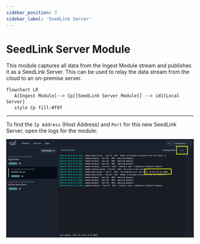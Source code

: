 ```yaml
---
sidebar_position: 3
sidebar_label: 'SeedLink Server'
---
```


# SeedLink Server Module
This module captures all data from the Ingest Module stream and publishes it as a SeedLink Server. This can be used to relay the data stream from the cloud to an on-premise server.

```mermaid
flowchart LR
   A[Ingest Module]--> Cp[[SeedLink Server Module]] --> id1[Local Server]
   style Cp fill:#f9f
```

---

To find the `Ip Address` (Host Address) and `Port` for this new SeedLink Server, open the logs for the module:

![Select station type](./img/seedlink%20server.png)